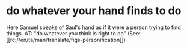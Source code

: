 # do whatever your hand finds to do

Here Samuel speaks of Saul's hand as if it were a person trying to find things. AT: "do whatever you think is right to do" (See: [[rc://en/ta/man/translate/figs-personification]])

